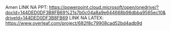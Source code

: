 Amen
LINK NA PPT: https://powerpoint.cloud.microsoft/open/onedrive/?docId=144DED0DF3B8FB69%21s7b0c04a8a9e644668b98dbba9565ec10&driveId=144DED0DF3B8FB69
LINK NA LATEX: https://www.overleaf.com/project/682f8c79908cad52bd4adb9d
